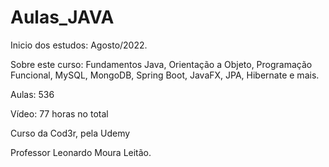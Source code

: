 # Aulas_JAVA
Inicio dos estudos: Agosto/2022.

Sobre este curso: Fundamentos Java, Orientação a Objeto, Programação Funcional, MySQL, MongoDB, Spring Boot, JavaFX, JPA, Hibernate e mais.

Aulas: 536

Vídeo: 77 horas no total

Curso da Cod3r, pela Udemy

Professor Leonardo Moura Leitão.

